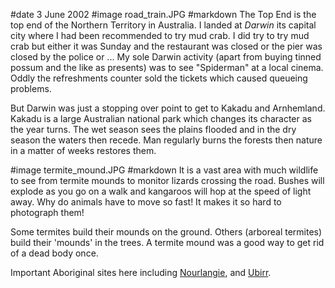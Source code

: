 #date 3 June 2002
#image road_train.JPG
#markdown
The Top End is the top end of the Northern Territory in Australia.  I landed at *Darwin* its capital city where I had been recommended to try mud crab. I did try to try mud crab but either it was Sunday and the restaurant was closed or the pier was closed by the police or ... My sole Darwin activity (apart from buying tinned possum and the like as presents) was to see "Spiderman" at a local cinema. Oddly the refreshments counter sold the tickets which caused queueing problems.

But Darwin was just a stopping over point to get to Kakadu and Arnhemland. Kakadu is a large Australian national park which changes its character as the year turns. The wet season sees the plains flooded and in the dry season the waters then recede. Man regularly burns the forests then nature in a matter of weeks restores them.

#image termite_mound.JPG
#markdown
It is a vast area with much wildlife to see from termite mounds to monitor lizards crossing the road. Bushes will explode as you go on a walk and kangaroos will hop at the speed of light away. Why do animals have to move so fast! It makes it so hard to photograph them!

Some termites build their mounds on the ground. Others (arboreal termites) build their 'mounds' in the trees. A termite mound was a good way to get rid of a dead body once.

Important Aboriginal sites here including [Nourlangie](https://parksaustralia.gov.au/kakadu/discover/regions/burrungkuy/), and
[Ubirr](https://parksaustralia.gov.au/kakadu/do/walks/ubirr-walk/).
